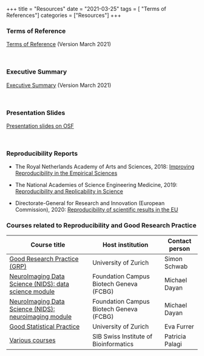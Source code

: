 +++
title = "Resources"
date = "2021-03-25"
tags = [ "Terms of References"]
categories = ["Resources"]
+++

### Terms of Reference
[Terms of Reference](SwissRNTermsofReferenceV05.pdf) (Version March 2021)

&nbsp;

### Executive Summary
[Executive Summary](SwissRNExecutiveSummary.pdf) (Version March 2021)

&nbsp;

### Presentation Slides
[Presentation slides on OSF](https://osf.io/gzntw/)

&nbsp;

### Reproducibility Reports
* The Royal Netherlands Academy of Arts and Sciences, 2018: [Improving Reproducibility in the Empirical Sciences](https://www.knaw.nl/en/news/publications/replication-studies)

* The National Academies of Science Engineering Medicine, 2019:
[Reproducibility and Replicability in Science](https://www.nationalacademies.org/our-work/reproducibility-and-replicability-in-science)

* Directorate-General for Research and Innovation (European Commission), 2020: [Reproducibility of scientific results in the EU](https://op.europa.eu/en/publication-detail/-/publication/6bc538ad-344f-11eb-b27b-01aa75ed71a1/language-en)


### Courses related to Reproducibility and Good Research Practice
Course title | Host institution | Contact person
-------------|------------------|---------------
[Good Research Practice (GRP)](http://www.crs.uzh.ch/en/training/courses/GRP.html)| University of Zurich | Simon Schwab
[NeuroImaging Data Science (NIDS): data science module](https://www.unil.ch/files/live/sites/ln/files/shared/courses/NIDS_Dayan2020.pdf) | Foundation Campus Biotech Geneva (FCBG) | Michael Dayan
[NeuroImaging Data Science (NIDS): neuroimaging module](https://www.unil.ch/files/live/sites/ln/files/shared/courses/NIDS_Dayan2020.pdf) | Foundation Campus Biotech Geneva (FCBG) | Michael Dayan
[Good Statistical Practice](https://studentservices.uzh.ch/uzh/anonym/vvz/index.html?sap-language=DE&sap-ui-language=DE#/details/2020/003/SM/50954674)| University of Zurich | Eva Furrer
[Various courses](https://www.sib.swiss/training/upcoming-training-courses)| SIB Swiss Institute of Bioinformatics | Patricia Palagi
